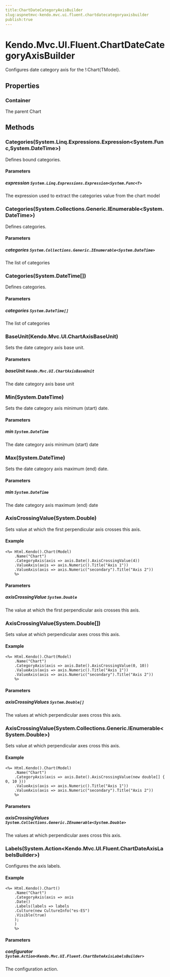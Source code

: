 ```yaml
---
title:ChartDateCategoryAxisBuilder
slug:aspnetmvc-kendo.mvc.ui.fluent.chartdatecategoryaxisbuilder
publish:true
---
```


# Kendo.Mvc.UI.Fluent.ChartDateCategoryAxisBuilder

Configures date category axis for the !:Chart{TModel}.

## Properties

### Container
The parent Chart

## Methods

### Categories(System.Linq.Expressions.Expression<System.Func<T>,System.DateTime>)
Defines bound categories.

#### Parameters

##### expression `System.Linq.Expressions.Expression<System.Func<T>`
The expression used to extract the categories value from the chart model

### Categories(System.Collections.Generic.IEnumerable<System.DateTime>)
Defines categories.

#### Parameters

##### categories `System.Collections.Generic.IEnumerable<System.DateTime>`
The list of categories

### Categories(System.DateTime[])
Defines categories.

#### Parameters

##### categories `System.DateTime[]`
The list of categories

### BaseUnit(Kendo.Mvc.UI.ChartAxisBaseUnit)
Sets the date category axis base unit.

#### Parameters

##### baseUnit `Kendo.Mvc.UI.ChartAxisBaseUnit`
The date category axis base unit

### Min(System.DateTime)
Sets the date category axis minimum (start) date.

#### Parameters

##### min `System.DateTime`
The date category axis minimum (start) date

### Max(System.DateTime)
Sets the date category axis maximum (end) date.

#### Parameters

##### min `System.DateTime`
The date category axis maximum (end) date

### AxisCrossingValue(System.Double)
Sets value at which the first perpendicular axis crosses this axis.

#### Example
    <%= Html.Kendo().Chart(Model)
        .Name("Chart")
        .CategoryAxis(axis => axis.Date().AxisCrossingValue(4))
        .ValueAxis(axis => axis.Numeric().Title("Axis 1"))
        .ValueAxis(axis => axis.Numeric("secondary").Title("Axis 2"))
        %>

#### Parameters

##### axisCrossingValue `System.Double`
The value at which the first perpendicular axis crosses this axis.

### AxisCrossingValue(System.Double[])
Sets value at which perpendicular axes cross this axis.

#### Example
    <%= Html.Kendo().Chart(Model)
        .Name("Chart")
        .CategoryAxis(axis => axis.Date().AxisCrossingValue(0, 10))
        .ValueAxis(axis => axis.Numeric().Title("Axis 1"))
        .ValueAxis(axis => axis.Numeric("secondary").Title("Axis 2"))
        %>

#### Parameters

##### axisCrossingValues `System.Double[]`
The values at which perpendicular axes cross this axis.

### AxisCrossingValue(System.Collections.Generic.IEnumerable<System.Double>)
Sets value at which perpendicular axes cross this axis.

#### Example
    <%= Html.Kendo().Chart(Model)
        .Name("Chart")
        .CategoryAxis(axis => axis.Date().AxisCrossingValue(new double[] { 0, 10 }))
        .ValueAxis(axis => axis.Numeric().Title("Axis 1"))
        .ValueAxis(axis => axis.Numeric("secondary").Title("Axis 2"))
        %>

#### Parameters

##### axisCrossingValues `System.Collections.Generic.IEnumerable<System.Double>`
The values at which perpendicular axes cross this axis.

### Labels(System.Action<Kendo.Mvc.UI.Fluent.ChartDateAxisLabelsBuilder>)
Configures the axis labels.

#### Example
    <%= Html.Kendo().Chart()
        .Name("Chart")
        .CategoryAxis(axis => axis
        .Date()
        .Labels(labels => labels
        .Culture(new CultureInfo("es-ES")
        .Visible(true)
        );
        )
        %>

#### Parameters

##### configurator `System.Action<Kendo.Mvc.UI.Fluent.ChartDateAxisLabelsBuilder>`
The configuration action.